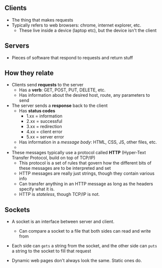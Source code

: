 ## Clients

* The thing that makes requests
* Typically refers to web browsers: chrome, internet explorer, etc.
  * These live inside a device (laptop etc), but the device isn't the client


## Servers

* Pieces of software that respond to requests and return stuff

## How they relate

* Clients send **requests** to the server
  * Has a **verb**: GET, POST, PUT, DELETE, etc.
  * Has information about the desired host, route, any parameters to send
* The server sends a **response** back to the client
  * Has **status codes**
    * 1.xx = information
    * 2.xx = successful
    * 3.xx = redirection
    * 4.xx = client error
    * 5.xx = server error
  * Has information in a *message body*: HTML, CSS, JS, other files, etc.
  *
* These messages typically use a protocol called **HTTP** (Hyper-Text Transfer Protocol, build on top of TCP/IP)
  * This protocol is a set of rules that govern how the different bits of these messages are to be interpreted and set
  * HTTP messages are really just strings, though they contain various info
  * Can transfer anything in an HTTP message as long as the headers specify what it is.
  * HTTP is *stateless*, though TCP/IP is not.

## Sockets

* A socket is an interface between server and client.
  - Can compare a socket to a file that both sides can read and write from
* Each side can `gets` a string from the socket, and the other side can `puts` a string to the socket to fill that request


* Dynamic web pages don't always look the same. Static ones do.
